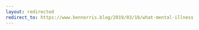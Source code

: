 ```yaml
---
layout: redirected
redirect_to: https://www.bennorris.blog/2019/03/18/what-mental-illness.html
---
```

